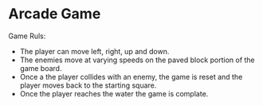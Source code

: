 # Arcade Game 

Game Ruls:
  - The player can move left, right, up and down.
  - The enemies move at varying speeds on the paved block portion of the game board.
  - Once a the player collides with an enemy, the game is reset and the player moves back to the starting square.
  - Once the player reaches the water the game is complate.

